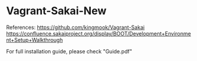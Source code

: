 # Vagrant-Sakai-New

References:
https://github.com/kingmook/Vagrant-Sakai
https://confluence.sakaiproject.org/display/BOOT/Development+Environment+Setup+Walkthrough

For full installation guide, please check "Guide.pdf"

